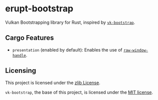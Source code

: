 # erupt-bootstrap

Vulkan Bootstrapping library for Rust, inspired by [`vk-bootstrap`]. 

## Cargo Features

- `presentation` (enabled by default): Enables the use of [`raw-window-handle`].

## Licensing

This project is licensed under the [zlib License].

`vk-bootstrap`, the base of this project, is licensed under the [MIT license].

[zlib License]: https://gitlab.com/Friz64/erupt-bootstrap/-/blob/main/LICENSE
[MIT license]: https://gitlab.com/Friz64/erupt-bootstrap/-/blob/main/LICENSE-vk-bootstrap
[`vk-bootstrap`]: https://github.com/charles-lunarg/vk-bootstrap
[`raw-window-handle`]: https://crates.io/crates/raw-window-handle
